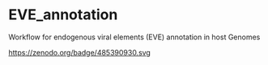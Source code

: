 # EVE_annotation
Workflow for endogenous viral elements (EVE) annotation in host Genomes 


https://zenodo.org/badge/485390930.svg

